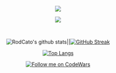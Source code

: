 
<p align="center">
 <a href="https://github.com/RodCato"><img src="https://readme-typing-svg.herokuapp.com/?lines=Hi,%20I'm%20Catalino%20(aka%20C%20Rod)%20;Full%20Stack%20Web%20Developer;Multi-Potentialite%20Extraordinaire;Thanks%20for%20stopping%20by🙌🏽!&font=Josefin%20Sans&center=true&width=650&height=90&weight=700&color=0c7dff&vCenter=true&size=35%42"></a> 
</p>
<p align="center"> <img src="https://media.licdn.com/dms/image/D4E16AQFFNMx9fc7vvg/profile-displaybackgroundimage-shrink_350_1400/0/1685744120301?e=1691625600&v=beta&t=3X8pNMYk-yEXAAvXyT2b0xiSOBk1J6hNhpLzM6LQ5t8">
 </p>
<div align="center">
 <br />


![RodCato's github stats](https://github-readme-stats.vercel.app/api?username=RodCato&show_icons=true&theme=transparent)||[![GitHub Streak](https://github-readme-streak-stats.herokuapp.com?user=RodCato&theme=transparent&border_radius=4.6)](https://crod.co) 

[![Top Langs](https://github-readme-stats.vercel.app/api/top-langs/?username=RodCato&size_weight=0.5&count_weight=0.5&theme=transparent)](https://github.com/RodCato/)
<br>


 [![Follow me on CodeWars](https://www.codewars.com/users/RodCato/badges/large 'CodeWars Profile - Lets be allies!')](https://www.codewars.com/users/RodCato)
 
  


</div>
